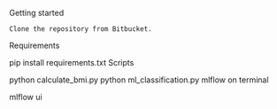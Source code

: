Getting started

    Clone the repository from Bitbucket.

Requirements

pip install requirements.txt
Scripts

python calculate_bmi.py python ml_classification.py
mlflow on terminal

mlflow ui